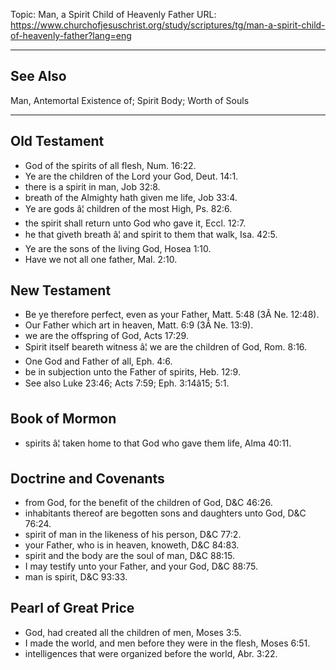 Topic: Man, a Spirit Child of Heavenly Father
URL: https://www.churchofjesuschrist.org/study/scriptures/tg/man-a-spirit-child-of-heavenly-father?lang=eng

---

## See Also

Man, Antemortal Existence of; Spirit Body; Worth of Souls

---

## Old Testament

- God of the spirits of all flesh, Num. 16:22.
- Ye are the children of the Lord your God, Deut. 14:1.
- there is a spirit in man, Job 32:8.
- breath of the Almighty hath given me life, Job 33:4.
- Ye are gods â¦ children of the most High, Ps. 82:6.
- the spirit shall return unto God who gave it, Eccl. 12:7.
- he that giveth breath â¦ and spirit to them that walk, Isa. 42:5.
- Ye are the sons of the living God, Hosea 1:10.
- Have we not all one father, Mal. 2:10.

## New Testament

- Be ye therefore perfect, even as your Father, Matt. 5:48 (3Â Ne. 12:48).
- Our Father which art in heaven, Matt. 6:9 (3Â Ne. 13:9).
- we are the offspring of God, Acts 17:29.
- Spirit itself beareth witness â¦ we are the children of God, Rom. 8:16.
- One God and Father of all, Eph. 4:6.
- be in subjection unto the Father of spirits, Heb. 12:9.
- See also Luke 23:46; Acts 7:59; Eph. 3:14â15; 5:1.

## Book of Mormon

- spirits â¦ taken home to that God who gave them life, Alma 40:11.

## Doctrine and Covenants

- from God, for the benefit of the children of God, D&C 46:26.
- inhabitants thereof are begotten sons and daughters unto God, D&C 76:24.
- spirit of man in the likeness of his person, D&C 77:2.
- your Father, who is in heaven, knoweth, D&C 84:83.
- spirit and the body are the soul of man, D&C 88:15.
- I may testify unto your Father, and your God, D&C 88:75.
- man is spirit, D&C 93:33.

## Pearl of Great Price

- God, had created all the children of men, Moses 3:5.
- I made the world, and men before they were in the flesh, Moses 6:51.
- intelligences that were organized before the world, Abr. 3:22.

